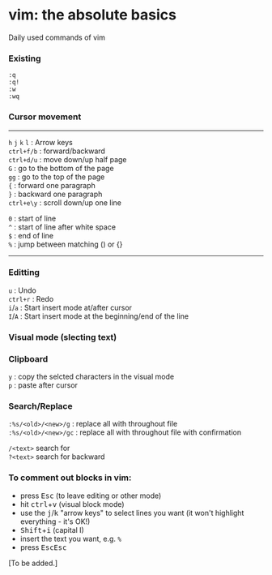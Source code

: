 # vim: the absolute basics
Daily used commands of vim


### Existing

`:q`  
`:q!`  
`:w`  
`:wq`  


### Cursor movement

---
`h` `j` `k` `l` : Arrow keys  
`ctrl+f/b` : forward/backward  
`ctrl+d/u` : move down/up half page  
`G`        : go to the bottom of the page  
`gg`       : go to the top of the page  
`{`        : forward one paragraph  
`}`        : backward one paragraph  
`ctrl+e\y` : scroll down/up one line  

`0`        : start of line  
`^`        : start of line after white space  
`$`        : end of line  
`%`        : jump between matching () or {}  


---

### Editting

`u`      : Undo  
`ctrl+r` : Redo  
`i`/`a`  : Start insert mode at/after cursor  
`I`/`A`  : Start insert mode at the beginning/end of the line

### Visual mode (slecting text)

### Clipboard

`y` : copy the selcted characters in the visual mode  
`p` : paste after cursor

### Search/Replace

`:%s/<old>/<new>/g` : replace all <old> with <new> throughout file  
`:%s/<old>/<new>/gc` : replace all <old> with <new> throughout file with confirmation  

`/<text>` search for <text>  
`?<text>` search for <text> backward  
  
### To comment out blocks in vim: 

- press <kbd>Esc</kbd> (to leave editing or other mode)
- hit <kbd>ctrl</kbd>+<kbd>v</kbd> (visual block mode)
- use the <kbd>j</kbd>/<kbd>k</kbd> "arrow keys" to select lines you want (it won't highlight everything - it's OK!)
- <kbd>Shift</kbd>+<kbd>i</kbd> (capital I)
- insert the text you want, e.g. `% `
- press <kbd>Esc</kbd><kbd>Esc</kbd>








[To be added.]
